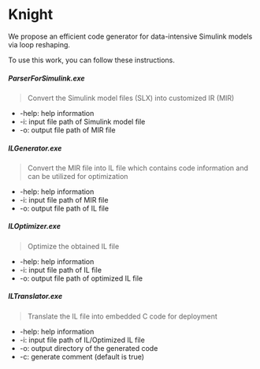 # Knight

We propose an efficient code generator for data-intensive Simulink models via loop reshaping.

To use this work, you can follow these instructions. 

##### ParserForSimulink.exe

> Convert the Simulink model files (SLX) into customized IR (MIR)

- -help: help information
- -i: input file path of Simulink model file
- -o: output file path of MIR file

##### ILGenerator.exe

> Convert the MIR file into IL file which contains code information and can be utilized for optimization

- -help: help information
- -i: input file path of MIR file
- -o: output file path of IL file

##### ILOptimizer.exe

> Optimize the obtained IL file 

- -help: help information
- -i: input file path of IL file
- -o: output file path of optimized IL file

##### ILTranslator.exe

> Translate the IL file into embedded C code for deployment

- -help: help information
- -i: input file path of IL/Optimized IL file
- -o: output directory of the generated code
- -c: generate comment (default is true)